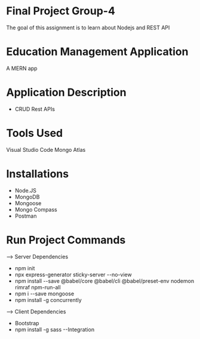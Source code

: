 # Final Project Group-4
The goal of this assignment is to learn about Nodejs and REST API

# Education Management Application
 A MERN app

# Application Description
 * CRUD Rest APIs

# Tools Used
Visual Studio Code
Mongo Atlas

# Installations
 * Node.JS
 * MongoDB
 * Mongoose
 * Mongo Compass
 * Postman
 
# Run Project Commands

--> Server Dependencies
 * npm init
 * npx express-generator sticky-server --no-view
 * npm install --save @babel/core @babel/cli @babel/preset-env nodemon rimraf npm-run-all
 * npm i --save mongoose
 * npm install -g concurrently

 --> Client Dependencies
 * Bootstrap
 * npm install -g sass
 --Integration


 